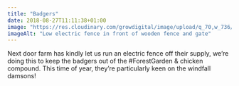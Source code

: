 ```yaml
---
title: "Badgers"
date: 2018-08-27T11:11:38+01:00
image: "https://res.cloudinary.com/growdigital/image/upload/q_70,w_736/v1544305349/fence-30371461728.jpg"
imageAlt: "Low electric fence in front of wooden fence and gate"
---
```


Next door farm has kindly let us run an electric fence off their supply, we’re doing this to keep the badgers out of the #ForestGarden & chicken compound. This time of year, they’re particularly keen on the windfall damsons!

